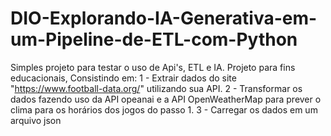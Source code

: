 # DIO-Explorando-IA-Generativa-em-um-Pipeline-de-ETL-com-Python
Simples projeto para testar o uso de Api's, ETL e IA.
Projeto para fins educacionais, Consistindo em:
1 - Extrair dados do site "https://www.football-data.org/" utilizando sua API.
2 - Transformar os dados fazendo uso da API opeanai e a API OpenWeatherMap para prever o clima para os horários dos jogos do passo 1.
3 - Carregar os dados em um arquivo json

